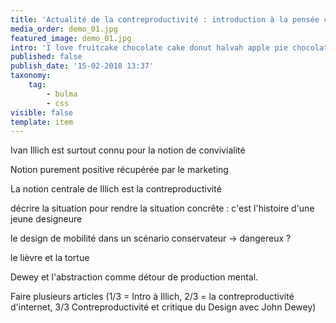 ```yaml
---
title: 'Actualité de la contreproductivité : introduction à la pensée critique de Ivan Illich'
media_order: demo_01.jpg
featured_image: demo_01.jpg
intro: 'I love fruitcake chocolate cake donut halvah apple pie chocolate cake. Dessert cotton candy gummies candy carrot cake liquorice macaroon. Jelly dessert apple pie cotton candy brownie carrot cake. I love cotton candy tootsie roll croissant cake topping pastry.'
published: false
publish_date: '15-02-2018 13:37'
taxonomy:
    tag:
        - bulma
        - css
visible: false
template: item
---
```


Ivan Illich est surtout connu pour la notion de convivialité

Notion purement positive récupérée par le marketing


La notion centrale de Illich est la contreproductivité

décrire la situation pour rendre la situation concrête :  c'est l'histoire d'une jeune designeure

le design de mobilité dans un scénario conservateur -> dangereux ?

le lièvre et la tortue

Dewey et l'abstraction comme détour de production mental.

Faire plusieurs articles (1/3 = Intro à Illich, 2/3 = la contreproductivité d'internet, 3/3 Contreproductivité et critique du Design avec John Dewey)